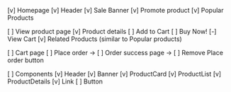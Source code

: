 [v] Homepage
    [v] Header
    [v] Sale Banner
    [v] Promote product
    [v] Popular Products

[ ] View product page
    [v] Product details
    [ ] Add to Cart
    [ ] Buy Now!
    [-] View Cart
    [v] Related Products (similar to Popular products)

[ ] Cart page
    [ ] Place order 
    -> [ ] Order success page
    -> [ ] Remove Place order button

[ ] Components
    [v] Header
    [v] Banner
    [v] ProductCard
    [v] ProductList
    [v] ProductDetails
    [v] Link
    [ ] Button

